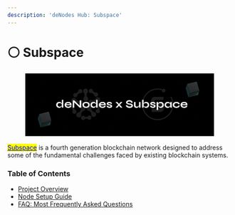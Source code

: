 ```yaml
---
description: 'deNodes Hub: Subspace'
---
```


# ⚪ Subspace

<figure><img src="../.gitbook/assets/Subspace.png" alt=""><figcaption></figcaption></figure>

[<mark style="color:blue;">Subspace</mark>](https://subspace.network/) is a fourth generation blockchain network designed to address some of the fundamental challenges faced by existing blockchain systems.

### Table of Contents

* [Project Overview](overview.md)
* [Node Setup Guide](the-node-guide.md)
* [FAQ: Most Frequently Asked Questions](faq.md)
